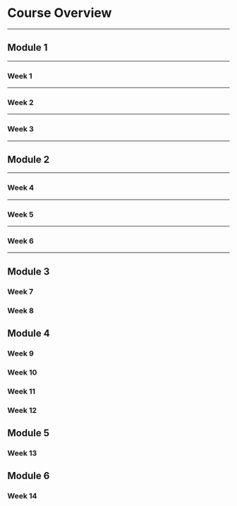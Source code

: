 <!-- .slide: data-background="#E6F7FF" -->

# Course Overview <!-- .element: class="r-fit-text" -->

---

<section data-transition="none">

## Module 1

---

### Week 1

---

### Week 2

---

### Week 3

---

</section>

<section data-transition="none">

## Module 2

---

### Week 4

---

### Week 5

---

### Week 6

---

</section>

<section data-transition="none">

## Module 3

### Week 7

### Week 8


</section>


<section data-transition="none">

## Module 4

### Week 9

### Week 10

### Week 11

### Week 12


</section>

<section data-transition="none">

## Module 5

### Week 13

</section>


<section data-transition="none">

## Module 6

### Week 14

</section>